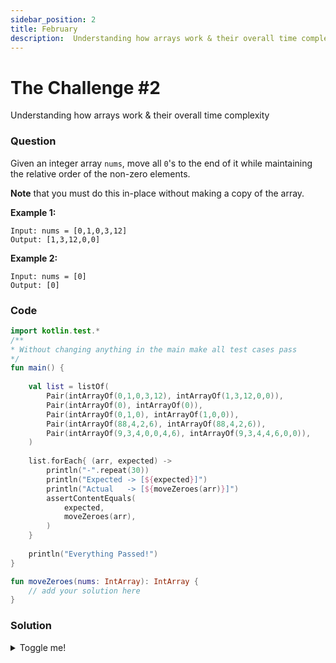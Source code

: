 ```yaml
---
sidebar_position: 2
title: February
description:  Understanding how arrays work & their overall time complexity
---
```


# The Challenge #2
Understanding how arrays work & their overall time complexity

### Question
Given an integer array `nums`, move all `0`'s to the end of it while maintaining the relative order of the non-zero elements.

**Note** that you must do this in-place without making a copy of the array.

**Example 1:**

```
Input: nums = [0,1,0,3,12]
Output: [1,3,12,0,0]
```

**Example 2:**
```
Input: nums = [0]
Output: [0]
```

### Code
```kotlin
import kotlin.test.*
/**
* Without changing anything in the main make all test cases pass
*/
fun main() {
    
    val list = listOf(
        Pair(intArrayOf(0,1,0,3,12), intArrayOf(1,3,12,0,0)),
        Pair(intArrayOf(0), intArrayOf(0)),
        Pair(intArrayOf(0,1,0), intArrayOf(1,0,0)),
        Pair(intArrayOf(88,4,2,6), intArrayOf(88,4,2,6)),
        Pair(intArrayOf(9,3,4,0,0,4,6), intArrayOf(9,3,4,4,6,0,0)),
    )
    
    list.forEach{ (arr, expected) -> 
        println("-".repeat(30))
        println("Expected -> [${expected}]")
        println("Actual   -> [${moveZeroes(arr)}]")
        assertContentEquals(
            expected,
            moveZeroes(arr),
        )
    }
    
    println("Everything Passed!")
}

fun moveZeroes(nums: IntArray): IntArray {
    // add your solution here
}
```

### Solution
<details>
  <summary>Toggle me!</summary>
  You thought you could get the easy way out?
  😉 😜 😉 😜 😉 😜 
  Come back later, for the solution 
</details>
